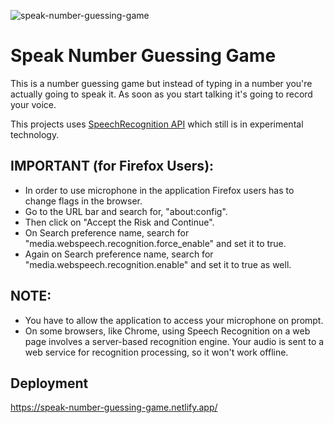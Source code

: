![speak-number-guessing-game](https://user-images.githubusercontent.com/74613776/110243584-0701cf80-7f81-11eb-972d-181a1a94f8d0.PNG)

# Speak Number Guessing Game

This is a number guessing game but instead of typing in a number you're actually going to speak it. As soon as you start talking it's going to record your voice.

This projects uses [SpeechRecognition API](https://developer.mozilla.org/en-US/docs/Web/API/SpeechRecognition) which still is in experimental technology.

## IMPORTANT (for Firefox Users):

* In order to use microphone in the application Firefox users has to change flags in the browser.
* Go to the URL bar and search for, "about:config".
* Then click on "Accept the Risk and Continue".
* On Search preference name, search for "media.webspeech.recognition.force_enable" and set it to true.
* Again on Search preference name, search for "media.webspeech.recognition.enable" and set it to true as well.

## NOTE:

* You have to allow the application to access your microphone on prompt.
* On some browsers, like Chrome, using Speech Recognition on a web page involves a server-based recognition engine. Your audio is sent to a web service for recognition processing, so it won't work offline.

## Deployment

https://speak-number-guessing-game.netlify.app/
